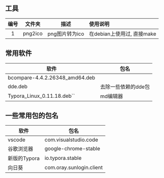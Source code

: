 ## 工具

| 编号 | 文件夹 | 描述 | 使用说明 |
| :------: | ------ | ------ | :----- | 
| 1 | png2ico | png图片转为ico | 在debian上使用过, 直接make |

## 常用软件

| 软件                           | 包名                  |
|--------------------------------|-----------------------|
| bcompare-4.4.2.26348_amd64.deb |                       |
| dde.deb                        | 去除一些依赖的dde包   |
| Typora_Linux_0.11.18.deb``     | md编辑器              |

## 一些常用包的包名

| 软件         | 包名                     |
|--------------|--------------------------|
| vscode       | com.visualstudio.code    |
| 谷歌浏览器   | google-chrome-stable     |
| 新版的Typora | io.typora.stable         |
| 向日葵       | com.oray.sunlogin.client |


